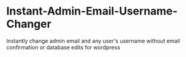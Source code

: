 # Instant-Admin-Email-Username-Changer
Instantly change admin email and any user's username without email confirmation or database edits for wordpress
